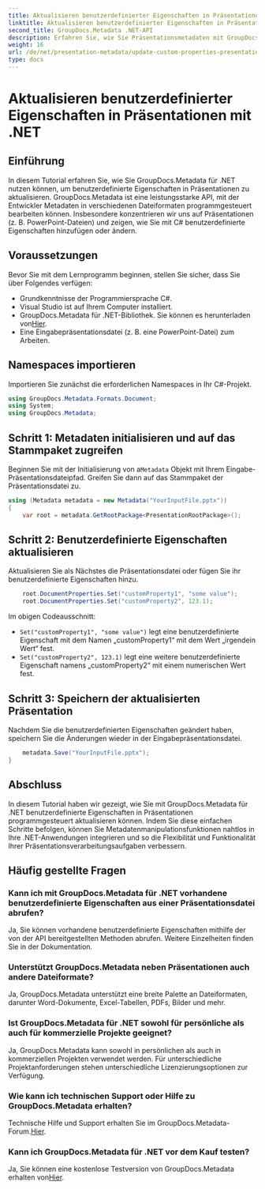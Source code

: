 ```yaml
---
title: Aktualisieren benutzerdefinierter Eigenschaften in Präsentationen mit .NET
linktitle: Aktualisieren benutzerdefinierter Eigenschaften in Präsentationen mit .NET
second_title: GroupDocs.Metadata .NET-API
description: Erfahren Sie, wie Sie Präsentationsmetadaten mit GroupDocs.Metadata für .NET verwalten. Aktualisieren Sie benutzerdefinierte Eigenschaften effizient in PowerPoint-Dateien.
weight: 16
url: /de/net/presentation-metadata/update-custom-properties-presentations/
type: docs
---
```

# Aktualisieren benutzerdefinierter Eigenschaften in Präsentationen mit .NET

## Einführung
In diesem Tutorial erfahren Sie, wie Sie GroupDocs.Metadata für .NET nutzen können, um benutzerdefinierte Eigenschaften in Präsentationen zu aktualisieren. GroupDocs.Metadata ist eine leistungsstarke API, mit der Entwickler Metadaten in verschiedenen Dateiformaten programmgesteuert bearbeiten können. Insbesondere konzentrieren wir uns auf Präsentationen (z. B. PowerPoint-Dateien) und zeigen, wie Sie mit C# benutzerdefinierte Eigenschaften hinzufügen oder ändern.
## Voraussetzungen
Bevor Sie mit dem Lernprogramm beginnen, stellen Sie sicher, dass Sie über Folgendes verfügen:
- Grundkenntnisse der Programmiersprache C#.
- Visual Studio ist auf Ihrem Computer installiert.
-  GroupDocs.Metadata für .NET-Bibliothek. Sie können es herunterladen von[Hier](https://releases.groupdocs.com/metadata/net/).
- Eine Eingabepräsentationsdatei (z. B. eine PowerPoint-Datei) zum Arbeiten.

## Namespaces importieren
Importieren Sie zunächst die erforderlichen Namespaces in Ihr C#-Projekt.
```csharp
using GroupDocs.Metadata.Formats.Document;
using System;
using GroupDocs.Metadata;
```
## Schritt 1: Metadaten initialisieren und auf das Stammpaket zugreifen
 Beginnen Sie mit der Initialisierung von a`Metadata` Objekt mit Ihrem Eingabe-Präsentationsdateipfad. Greifen Sie dann auf das Stammpaket der Präsentationsdatei zu.
```csharp
using (Metadata metadata = new Metadata("YourInputFile.pptx"))
{
    var root = metadata.GetRootPackage<PresentationRootPackage>();
```
## Schritt 2: Benutzerdefinierte Eigenschaften aktualisieren
Aktualisieren Sie als Nächstes die Präsentationsdatei oder fügen Sie ihr benutzerdefinierte Eigenschaften hinzu.
```csharp
    root.DocumentProperties.Set("customProperty1", "some value");
    root.DocumentProperties.Set("customProperty2", 123.1);
```
Im obigen Codeausschnitt:
- `Set("customProperty1", "some value")` legt eine benutzerdefinierte Eigenschaft mit dem Namen „customProperty1“ mit dem Wert „irgendein Wert“ fest.
- `Set("customProperty2", 123.1)` legt eine weitere benutzerdefinierte Eigenschaft namens „customProperty2“ mit einem numerischen Wert fest.
## Schritt 3: Speichern der aktualisierten Präsentation
Nachdem Sie die benutzerdefinierten Eigenschaften geändert haben, speichern Sie die Änderungen wieder in der Eingabepräsentationsdatei.
```csharp
    metadata.Save("YourInputFile.pptx");
}
```

## Abschluss
In diesem Tutorial haben wir gezeigt, wie Sie mit GroupDocs.Metadata für .NET benutzerdefinierte Eigenschaften in Präsentationen programmgesteuert aktualisieren können. Indem Sie diese einfachen Schritte befolgen, können Sie Metadatenmanipulationsfunktionen nahtlos in Ihre .NET-Anwendungen integrieren und so die Flexibilität und Funktionalität Ihrer Präsentationsverarbeitungsaufgaben verbessern.

## Häufig gestellte Fragen
### Kann ich mit GroupDocs.Metadata für .NET vorhandene benutzerdefinierte Eigenschaften aus einer Präsentationsdatei abrufen?
Ja, Sie können vorhandene benutzerdefinierte Eigenschaften mithilfe der von der API bereitgestellten Methoden abrufen. Weitere Einzelheiten finden Sie in der Dokumentation.
### Unterstützt GroupDocs.Metadata neben Präsentationen auch andere Dateiformate?
Ja, GroupDocs.Metadata unterstützt eine breite Palette an Dateiformaten, darunter Word-Dokumente, Excel-Tabellen, PDFs, Bilder und mehr.
### Ist GroupDocs.Metadata für .NET sowohl für persönliche als auch für kommerzielle Projekte geeignet?
Ja, GroupDocs.Metadata kann sowohl in persönlichen als auch in kommerziellen Projekten verwendet werden. Für unterschiedliche Projektanforderungen stehen unterschiedliche Lizenzierungsoptionen zur Verfügung.
### Wie kann ich technischen Support oder Hilfe zu GroupDocs.Metadata erhalten?
 Technische Hilfe und Support erhalten Sie im GroupDocs.Metadata-Forum.[Hier](https://forum.groupdocs.com/c/metadata/14).
### Kann ich GroupDocs.Metadata für .NET vor dem Kauf testen?
 Ja, Sie können eine kostenlose Testversion von GroupDocs.Metadata erhalten von[Hier](https://releases.groupdocs.com/).